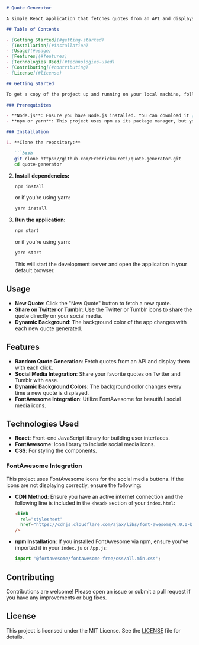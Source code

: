 ```markdown
# Quote Generator

A simple React application that fetches quotes from an API and displays them with options to tweet or post them on Tumblr. The background color changes with each new quote. This project also integrates FontAwesome icons for social media links.

## Table of Contents

- [Getting Started](#getting-started)
- [Installation](#installation)
- [Usage](#usage)
- [Features](#features)
- [Technologies Used](#technologies-used)
- [Contributing](#contributing)
- [License](#license)

## Getting Started

To get a copy of the project up and running on your local machine, follow these simple steps.

### Prerequisites

- **Node.js**: Ensure you have Node.js installed. You can download it [here](https://nodejs.org/).
- **npm or yarn**: This project uses npm as its package manager, but you can use yarn as well.

### Installation

1. **Clone the repository:**

   ```bash
   git clone https://github.com/Fredrickmureti/quote-generator.git
   cd quote-generator
   ```

2. **Install dependencies:**

   ```bash
   npm install
   ```

   or if you're using yarn:

   ```bash
   yarn install
   ```

3. **Run the application:**

   ```bash
   npm start
   ```

   or if you're using yarn:

   ```bash
   yarn start
   ```

   This will start the development server and open the application in your default browser.

## Usage

- **New Quote**: Click the "New Quote" button to fetch a new quote.
- **Share on Twitter or Tumblr**: Use the Twitter or Tumblr icons to share the quote directly on your social media.
- **Dynamic Background**: The background color of the app changes with each new quote generated.

## Features

- **Random Quote Generation**: Fetch quotes from an API and display them with each click.
- **Social Media Integration**: Share your favorite quotes on Twitter and Tumblr with ease.
- **Dynamic Background Colors**: The background color changes every time a new quote is displayed.
- **FontAwesome Integration**: Utilize FontAwesome for beautiful social media icons.

## Technologies Used

- **React**: Front-end JavaScript library for building user interfaces.
- **FontAwesome**: Icon library to include social media icons.
- **CSS**: For styling the components.

### FontAwesome Integration

This project uses FontAwesome icons for the social media buttons. If the icons are not displaying correctly, ensure the following:

- **CDN Method**: Ensure you have an active internet connection and the following line is included in the `<head>` section of your `index.html`:

  ```html
  <link
    rel="stylesheet"
    href="https://cdnjs.cloudflare.com/ajax/libs/font-awesome/6.0.0-beta3/css/all.min.css"
  />
  ```

- **npm Installation**: If you installed FontAwesome via npm, ensure you've imported it in your `index.js` or `App.js`:

  ```javascript
  import '@fortawesome/fontawesome-free/css/all.min.css';
  ```

## Contributing

Contributions are welcome! Please open an issue or submit a pull request if you have any improvements or bug fixes.

## License

This project is licensed under the MIT License. See the [LICENSE](LICENSE) file for details.

```
